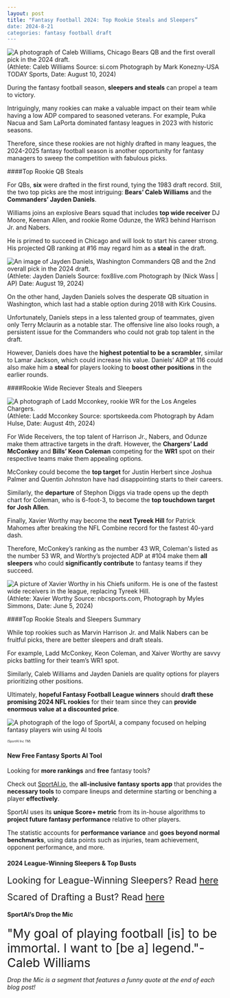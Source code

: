 ```yaml
---
layout: post
title: "Fantasy Football 2024: Top Rookie Steals and Sleepers”
date: 2024-8-21
categories: fantasy football draft
---
```


![A photograph of Caleb Williams, Chicago Bears QB and the first overall pick in the 2024 draft.](https://images2.minutemediacdn.com/image/upload/c_crop,w_2507,h_1410,x_0,y_462/c_fill,w_720,ar_16:9,f_auto,q_auto,g_auto/images/ImagnImages/mmsport/name_image_likeness/01j5a65j59nwxdmnzt57.jpg)
<span style=”font-size:0.5em;”>(Athlete: Caleb Williams Source: si.com Photograph by Mark Konezny-USA TODAY Sports, Date: August 10, 2024)</span> 

During the fantasy football season, **sleepers and steals** can propel a team to victory. 

Intriguingly, many rookies can make a valuable impact on their team while having a low ADP compared to seasoned veterans. For example, Puka Nacua and Sam LaPorta dominated fantasy leagues in 2023 with historic seasons. 

Therefore, since these rookies are not highly drafted in many leagues, the 2024-2025 fantasy football season is another opportunity for fantasy managers to sweep the competition with fabulous picks. 


####Top Rookie QB Steals

For QBs, **six** were drafted in the first round, tying the 1983 draft record. Still, the two top picks are the most intriguing: **Bears’ Caleb Williams** and the **Commanders’ Jayden Daniels**. 

Williams joins an explosive Bears squad that includes **top wide receiver** DJ Moore, Keenan Allen, and rookie Rome Odunze, the WR3 behind Harrison Jr. and Nabers. 

He is primed to succeed in Chicago and will look to start his career strong. His projected QB ranking at #16 may regard him as a **steal** in the draft. 

![An image of Jayden Daniels, Washington Commanders QB and the 2nd overall pick in the 2024 draft.](https://gray-wvue-prod.cdn.arcpublishing.com/resizer/v2/K7KC4PVL7VHG3I4P6WYHGU2MG4.jpg?auth=ad154324a8a698067e7fcade3eff57b2bb544291baebe42b114df3ac716245f5&width=800&height=450&smart=true)
<span style=”font-size:0.5em;”>(Athlete: Jayden Daniels Source: fox8live.com Photograph by (Nick Wass | AP) Date: August 19, 2024)</span>

On the other hand, Jayden Daniels solves the desperate QB situation in Washington, which last had a stable option during 2018 with Kirk Cousins. 

Unfortunately, Daniels steps in a less talented group of teammates, given only Terry Mclaurin as a notable star. The offensive line also looks rough, a persistent issue for the Commanders who could not grab top talent in the draft. 

However, Daniels does have the **highest potential to be a scrambler**, similar to Lamar Jackson, which could increase his value. Daniels’ ADP at 116 could also make him a **steal** for players looking to **boost other positions** in the earlier rounds. 

####Rookie Wide Reciever Steals and Sleepers 

![A photograph of Ladd Mcconkey, rookie WR for the Los Angeles Chargers.](https://staticg.sportskeeda.com/editor/2024/08/43e51-17227785417321-1920.jpg?w=640)
<span style=”font-size:0.5em;”>(Athlete: Ladd Mcconkey Source: sportskeeda.com Photograph by Adam Hulse, Date: August 4th, 2024)</span>

For Wide Receivers, the top talent of Harrison Jr., Nabers, and Odunze make them attractive targets in the draft. However, the **Chargers’ Ladd McConkey** and **Bills’ Keon Coleman** competing for the **WR1** spot on their respective teams make them appealing options. 

McConkey could become the **top target** for Justin Herbert since Joshua Palmer and Quentin Johnston have had disappointing starts to their careers. 

Similarly, the **departure** of Stephon Diggs via trade opens up the depth chart for Coleman, who is 6-foot-3, to become the **top touchdown target for Josh Allen**. 

Finally, Xavier Worthy may become the **next Tyreek Hill** for Patrick Mahomes after breaking the NFL Combine record for the fastest 40-yard dash. 

Therefore, McConkey’s ranking as the number 43 WR, Coleman's listed as the number 53 WR, and Worthy’s projected ADP at #104 make them **all sleepers** who could **significantly contribute** to fantasy teams if they succeed. 

![A picture of Xavier Worthy in his Chiefs uniform. He is one of the fastest wide receivers in the league, replacing Tyreek Hill.](https://nbcsports.brightspotcdn.com/dims4/default/16ff371/2147483647/strip/true/crop/7665x4312+0+0/resize/1440x810!/quality/90/?url=https%3A%2F%2Fnbc-sports-production-nbc-sports.s3.us-east-1.amazonaws.com%2Fbrightspot%2F90%2Fe8%2F4ea0945846308abbb7502c5cb1a7%2Fhttps-delivery-gettyimages.com%2Fdownloads%2F2154182315)
<span style=”font-size:0.5em;”>(Athlete: Xavier Worthy Source: nbcsports.com, Photograph by Myles Simmons, Date: June 5, 2024)</span>
	
####Top Rookie Steals and Sleepers Summary

While top rookies such as Marvin Harrison Jr. and Malik Nabers can be fruitful picks, there are better sleepers and draft steals. 

For example, Ladd McConkey, Keon Coleman, and Xaiver Worthy are savvy picks battling for their team’s WR1 spot. 

Similarly, Caleb Williams and Jayden Daniels are quality options for players prioritizing other positions. 

Ultimately, **hopeful Fantasy Football League winners** should **draft these promising 2024 NFL rookies** for their team since they can **provide enormous value at a discounted price**.

![A photograph of the logo of SportAI, a company focused on helping fantasy players win using AI tools](https://miro.medium.com/v2/resize:fit:908/format:webp/0*XJQxNj4js71Q1nRN) 

<span style="font-size:0.5em;">(SportAI Inc *TM*)</span>

#### New Free Fantasy Sports AI Tool

Looking for **more rankings** and **free** fantasy tools? 

Check out [SportAI.io](https://sportai.io/), the **all-inclusive fantasy sports app** that provides the **necessary tools** to compare lineups and determine starting or benching a player **effectively**. 

SportAI uses its **unique Score+ metric** from its in-house algorithms to **project future fantasy performance** relative to other players. 

The statistic accounts for **performance variance** and **goes beyond normal benchmarks**, using data points such as injuries, team achievement, opponent performance, and more.

#### 2024 League-Winning Sleepers & Top Busts

<span style="font-size:1.5em;">Looking for League-Winning Sleepers? Read [here](https://sportai.io/fantasy/football/draft/2024/08/02/NFL-Fantasy-Football-League-Winning-Breakouts-Sleepers.html)</span>

<span style="font-size:1.5em;">Scared of Drafting a Bust? Read [here](https://sportai.io/fantasy/football/draft/2024/08/09/NFL-Fantasy-Football-Top-Busts-Overpays-Underperformers-Overvalued-Players.html)</span>

#### SportAI’s Drop the Mic 
<span style="font-size:2em;"> "My goal of playing football [is] to be immortal. I want to [be a] legend."-Caleb Williams</span>

*Drop the Mic is a segment that features a funny quote at the end of each blog post!*



